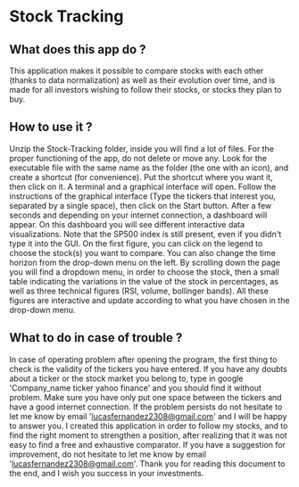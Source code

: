 # Stock Tracking

## What does this app do ?

This application makes it possible to compare stocks with each other (thanks to data normalization) as well as their evolution over time, and is made for all investors wishing to follow their stocks, or stocks they plan to buy.

## How to use it ?

Unzip the Stock-Tracking folder, inside you will find a lot of files. For the proper functioning of the app, do not delete or move any. Look for the executable file with the same name as the folder (the one with an icon), and create a shortcut (for convenience). Put the shortcut where you want it, then click on it. A terminal and a graphical interface will open. Follow the instructions of the graphical interface (Type the tickers that interest you, separated by a single space), then click on the Start button. After a few seconds and depending on your internet connection, a dashboard will appear. On this dashboard you will see different interactive data visualizations. Note that the SP500 index is still present, even if you didn't type it into the GUI. On the first figure, you can click on the legend to choose the stock(s) you want to compare. You can also change the time horizon from the drop-down menu on the left. By scrolling down the page you will find a dropdown menu, in order to choose the stock, then a small table indicating the variations in the value of the stock in percentages, as well as three technical figures (RSI, volume, bollinger bands). All these figures are interactive and update according to what you have chosen in the drop-down menu.

## What to do in case of trouble ?

In case of operating problem after opening the program, the first thing to check is the validity of the tickers you have entered. If you have any doubts about a ticker or the stock market you belong to, type in google 'Company_name ticker yahoo finance' and you should find it without problem. Make sure you have only put one space between the tickers and have a good internet connection. If the problem persists do not hesitate to let me know by email 'lucasfernandez2308@gmail.com' and I will be happy to answer you.
I created this application in order to follow my stocks, and to find the right moment to strengthen a position, after realizing that it was not easy to find a free and exhaustive comparator. If you have a suggestion for improvement, do not hesitate to let me know by email 'lucasfernandez2308@gmail.com'. Thank you for reading this document to the end, and I wish you success in your investments.
